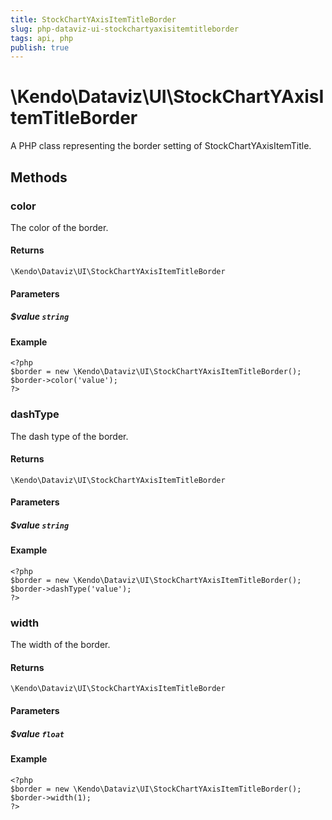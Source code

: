 ```yaml
---
title: StockChartYAxisItemTitleBorder
slug: php-dataviz-ui-stockchartyaxisitemtitleborder
tags: api, php
publish: true
---
```


# \Kendo\Dataviz\UI\StockChartYAxisItemTitleBorder

A PHP class representing the border setting of StockChartYAxisItemTitle.


## Methods

### color
The color of the border.

#### Returns
`\Kendo\Dataviz\UI\StockChartYAxisItemTitleBorder`

#### Parameters

##### $value `string`



#### Example 
    <?php
    $border = new \Kendo\Dataviz\UI\StockChartYAxisItemTitleBorder();
    $border->color('value');
    ?>

### dashType
The dash type of the border.

#### Returns
`\Kendo\Dataviz\UI\StockChartYAxisItemTitleBorder`

#### Parameters

##### $value `string`



#### Example 
    <?php
    $border = new \Kendo\Dataviz\UI\StockChartYAxisItemTitleBorder();
    $border->dashType('value');
    ?>

### width
The width of the border.

#### Returns
`\Kendo\Dataviz\UI\StockChartYAxisItemTitleBorder`

#### Parameters

##### $value `float`



#### Example 
    <?php
    $border = new \Kendo\Dataviz\UI\StockChartYAxisItemTitleBorder();
    $border->width(1);
    ?>

 
